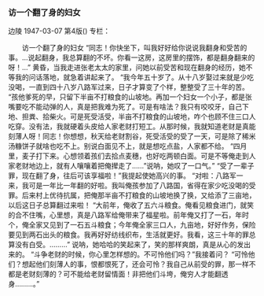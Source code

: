 ### 访一个翻了身的妇女
边陵
1947-03-07
第4版()
专栏：

　　访一个翻了身的妇女
    “同志！你快坐下，叫我好好给你说说我翻身和受苦的事。…说起翻身，我总算翻的不坏。你看一这房，这房里的摆饰，都是翻身翻来的呀！…”
    黄昏，当我走进张老太太的家里，问她以前受苦和现在翻身的经历，她不等我的问话落地，就急着讲起来了。
    “我今年五十岁了。从十八岁娶过来就是少吃没喝，一直到四十八岁八路军过来，日子才算变了个样，整整受了三十年的苦。
    “孩他爹死的早，只留下半亩不打粮食的山坡地。再加一个妇女一个小子，都是张嘴要吃不能动弹的人，真是把我难为死了。可是有啥法？我只有咬咬牙，自己下地、担粪、拾柴火。可是死受活受，半亩不打粮食的山坡地，咋个也顾不住三口人吃穿。没有法，我就硬着头皮给人家老财打短工。从那时候，我就知道老财是真能刻薄人呀！同志！你想想，秋天给老财割谷，死受活受的受了一天，可是除了稀米汤糠饼子就啥也吃不上。别说白面见不上，就是想吃点盐，人家都不给。
    “四月里，麦子打下来。心想领着孩们去拾点麦穗，也好吃两顿白面。可是不等俺走到人家老财地边上，就有人嚷嚷着把俺撵走了……”说呐，她叹了一口气。”
    “受了一辈子罪，现在翻了身，往后可该享福啦！”我提起使她高兴的事。
    “对啦：八路军一来，我可是一年比一年翻的好啦。我叫俺孩参加了八路国，省得在家少吃没喝的受罪。后来村上优待抗属，把俺那半亩不打粮食的山坡地换了换，又给添了三亩地，以后这日子总算翻过来啦！
    “大前年，俺收了五六斗粮食。俺看见粮食进门，就笑的合不住嘴，心里想，真是八路军给俺带来了福星啦。前年俺又打了一石，年时个，俺全家又见到了一石五斗粮食；今年俺全家三口人，九亩地，好好作务，保险要见到两石出头的粮食。我再好好纺线织布，生活就更好。我看，这三十年的罪总算没有白受。………”
    说呐，她哈哈的笑起来了，笑的那样爽朗，真是从心的发出来的。
    “斗争老财的时候，你心里怎样想的。不可怜他们吗？”我接着问？
    “可怜他们？想起他们刻薄人的事，恨都恨死了，还会可怜？我自己从前受的罪，那一样不都是老财刻薄的？可不能给老财留情面！非把他们斗垮，俺穷人才能翻透身………。”
